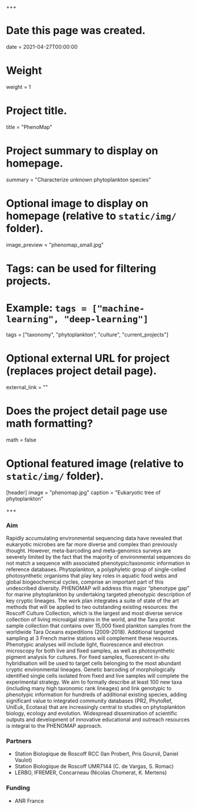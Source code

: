 +++
# Date this page was created.
date = 2021-04-27T00:00:00

# Weight
weight = 1

# Project title.
title = "PhenoMap"

# Project summary to display on homepage.
summary = "Characterize unknown phytoplankton species"

# Optional image to display on homepage (relative to `static/img/` folder).
image_preview = "phenomap_small.jpg"

# Tags: can be used for filtering projects.
# Example: `tags = ["machine-learning", "deep-learning"]`
tags = ["taxonomy", "phytoplankton", "culture", "current_projects"]

# Optional external URL for project (replaces project detail page).
external_link = ""

# Does the project detail page use math formatting?
math = false

# Optional featured image (relative to `static/img/` folder).
[header]
image = "phenomap.jpg"
caption = "Eukaryotic tree of phytoplankton"

+++

### Aim
Rapidly accumulating environmental sequencing data have revealed that eukaryotic microbes are far more  diverse and complex than previously thought. However, meta-barcoding and meta-genomics surveys are  severely limited by the fact that the majority of environmental sequences do not match a sequence with  associated phenotypic/taxonomic information in reference databases. Phytoplankton, a polyphyletic group  of  single-celled photosynthetic  organisms  that  play  key  roles  in  aquatic  food  webs  and  global  biogeochemical cycles, comprise an important part of this undescribed diversity. PHENOMAP will address  this major “phenotype gap” for marine phytoplankton by undertaking targeted phenotypic description of  key cryptic lineages. The work plan integrates a suite of state of the art methods that will be applied to two  outstanding existing resources: the Roscoff Culture Collection, which is the largest and most diverse service  collection of living microalgal strains in the world, and the Tara protist sample collection that contains over  15,000  fixed  plankton  samples  from  the  worldwide  Tara  Oceans  expeditions  (2009-2018).  Additional  targeted sampling at 3 French marine stations will complement these resources. Phenotypic analyses will  include  light,  fluorescence  and  electron  microscopy  for  both  live  and  fixed  samples,  as  well  as  photosynthetic  pigment  analysis  for  cultures.  For  fixed  samples,  fluorescent  in-situ  hybridisation  will  be  used to target cells belonging to the most abundant cryptic environmental lineages. Genetic barcoding of  morphologically identified single cells isolated from fixed and live samples will complete the experimental  strategy. We aim to formally describe at least 100 new taxa (including many high taxonomic rank lineages)  and link genotypic to phenotypic information for hundreds of additional existing species, adding significant  value to integrated community databases (PR2, PhytoRef, UniEuk, Ecotaxa) that are increasingly central to  studies on phytoplankton biology, ecology and evolution. Widespread dissemination of scientific outputs  and development of innovative educational and outreach resources is integral to the PHENOMAP approach.

### Partners
* Station Biologique de Roscoff RCC (Ian Probert, Pris Gourvil, Daniel Vaulot)
* Station Biologique de Roscoff UMR7144 (C. de Vargas, S. Romac)
* LERBO, IFREMER, Concarneau (Nicolas Chomerat, K. Mertens)

### Funding
* ANR France
